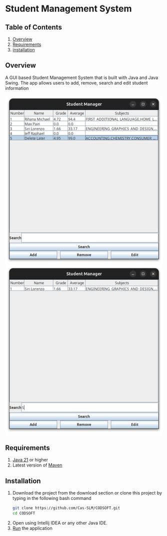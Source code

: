 # Student Management System

## Table of Contents
1. [Overview](#overview)
2. [Requirements](#requirements)
3. [installation](#installation)

## Overview
A GUI based Student Management System that is built with Java and Java Swing.
The app allows users to add, remove, search and edit student information

![screenshot1](.misc/Screenshot1.png)
![screenshot2](.misc/Screenshot2.png)

## Requirements
1. [Java 21](https://www.oracle.com/java/technologies/javase/jdk21-archive-downloads.html) or higher
2. Latest version of [Maven](https://maven.apache.org/download.cgi)

## Installation
1. Download the project from the download section or clone this project by typing in the following bash command
    ```bash
    git clone https://github.com/Cas-SLM/CODSOFT.git
    cd CODSOFT
    ```
2. Open using Intellij IDEA or any other Java IDE.
3. [Run](src/main/java/za/co/cas/Main.java) the application

